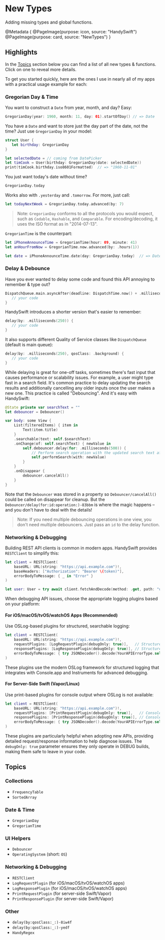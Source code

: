 # New Types

Adding missing types and global functions.

@Metadata {
   @PageImage(purpose: icon, source: "HandySwift")
   @PageImage(purpose: card, source: "NewTypes")
}

## Highlights

In the [Topics](#topics) section below you can find a list of all new types & functions. Click on one to reveal more details.

To get you started quickly, here are the ones I use in nearly all of my apps with a practical usage example for each:

### Gregorian Day & Time

You want to construct a `Date` from year, month, and day? Easy:

```swift
GregorianDay(year: 1960, month: 11, day: 01).startOfDay() // => Date 
```

You have a `Date` and want to store just the day part of the date, not the time? Just use ``GregorianDay`` in your model:

```swift
struct User {
   let birthday: GregorianDay
}

let selectedDate = // coming from DatePicker
let timCook = User(birthday: GregorianDay(date: selectedDate))
print(timCook.birthday.iso8601Formatted)  // => "1960-11-01"
```

You just want today's date without time?

```swift
GregorianDay.today
```

Works also with `.yesterday` and `.tomorrow`. For more, just call:

```swift
let todayNextWeek = GregorianDay.today.advanced(by: 7)
```

> Note: `GregorianDay` conforms to all the protocols you would expect, such as `Codable`, `Hashable`, and `Comparable`. For encoding/decoding, it uses the ISO format as in "2014-07-13".

``GregorianTime`` is the counterpart:

```swift
let iPhoneAnnounceTime = GregorianTime(hour: 09, minute: 41)
let anHourFromNow = GregorianTime.now.advanced(by: .hours(1))

let date = iPhoneAnnounceTime.date(day: GregorianDay.today)  // => Date
```

### Delay & Debounce

Have you ever wanted to delay some code and found this API annoying to remember & type out?

```swift
DispatchQueue.main.asyncAfter(deadline: DispatchTime.now() + .milliseconds(250)) {
   // your code
}
```

HandySwift introduces a shorter version that's easier to remember:

```swift
delay(by: .milliseconds(250)) {
   // your code
}
```

It also supports different Quality of Service classes like `DispatchQueue` (default is main queue):

```swift
delay(by: .milliseconds(250), qosClass: .background) {
   // your code
}
```

While delaying is great for one-off tasks, sometimes there's fast input that causes performance or scalability issues. For example, a user might type fast in a search field. It's common practice to delay updating the search results and additionally cancelling any older inputs once the user makes a new one. This practice is called "Debouncing". And it's easy with HandySwift:

```swift
@State private var searchText = ""
let debouncer = Debouncer()

var body: some View {
    List(filteredItems) { item in
        Text(item.title)
    }
    .searchable(text: self.$searchText)
    .onChange(of: self.searchText) { newValue in
        self.debouncer.delay(for: .milliseconds(500)) {
            // Perform search operation with the updated search text after 500 milliseconds of user inactivity
            self.performSearch(with: newValue)
        }
    }
    .onDisappear {
        debouncer.cancelAll()
    }
}
```

Note that the ``Debouncer`` was stored in a property so ``Debouncer/cancelAll()`` could be called on disappear for cleanup. But the ``Debouncer/delay(for:id:operation:)-83bbm`` is where the magic happens – and you don't have to deal with the details!

> Note: If you need multiple debouncing operations in one view, you don't need multiple debouncers. Just pass an `id` to the delay function. 

### Networking & Debugging

Building REST API clients is common in modern apps. HandySwift provides ``RESTClient`` to simplify this:

```swift
let client = RESTClient(
    baseURL: URL(string: "https://api.example.com")!,
    baseHeaders: ["Authorization": "Bearer \(token)"],
    errorBodyToMessage: { _ in "Error" }
)

let user: User = try await client.fetchAndDecode(method: .get, path: "users/me")
```

When debugging API issues, choose the appropriate logging plugins based on your platform:

#### For iOS/macOS/tvOS/watchOS Apps (Recommended)

Use OSLog-based plugins for structured, searchable logging:

```swift
let client = RESTClient(
    baseURL: URL(string: "https://api.example.com")!,
    requestPlugins: [LogRequestPlugin(debugOnly: true)],   // Structured request logging
    responsePlugins: [LogResponsePlugin(debugOnly: true)], // Structured response logging
    errorBodyToMessage: { try JSONDecoder().decode(YourAPIErrorType.self, from: $0).message }
)
```

These plugins use the modern OSLog framework for structured logging that integrates with Console.app and Instruments for advanced debugging.

#### For Server-Side Swift (Vapor/Linux)

Use print-based plugins for console output where OSLog is not available:

```swift
let client = RESTClient(
    baseURL: URL(string: "https://api.example.com")!,
    requestPlugins: [PrintRequestPlugin(debugOnly: true)],   // Console request logging
    responsePlugins: [PrintResponsePlugin(debugOnly: true)], // Console response logging
    errorBodyToMessage: { try JSONDecoder().decode(YourAPIErrorType.self, from: $0).message }
)
```

These plugins are particularly helpful when adopting new APIs, providing detailed request/response information to help diagnose issues. The `debugOnly: true` parameter ensures they only operate in DEBUG builds, making them safe to leave in your code.

## Topics

### Collections

- ``FrequencyTable``
- ``SortedArray``

### Date & Time

- ``GregorianDay``
- ``GregorianTime``

### UI Helpers

- ``Debouncer``
- ``OperatingSystem`` (short: ``OS``)

### Networking & Debugging

- ``RESTClient``
- ``LogRequestPlugin`` (for iOS/macOS/tvOS/watchOS apps)
- ``LogResponsePlugin`` (for iOS/macOS/tvOS/watchOS apps)
- ``PrintRequestPlugin`` (for server-side Swift/Vapor)
- ``PrintResponsePlugin`` (for server-side Swift/Vapor)

### Other

- ``delay(by:qosClass:_:)-8iw4f``
- ``delay(by:qosClass:_:)-yedf``
- ``HandyRegex``
